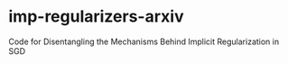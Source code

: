 # imp-regularizers-arxiv
Code for Disentangling the Mechanisms Behind Implicit Regularization in SGD
